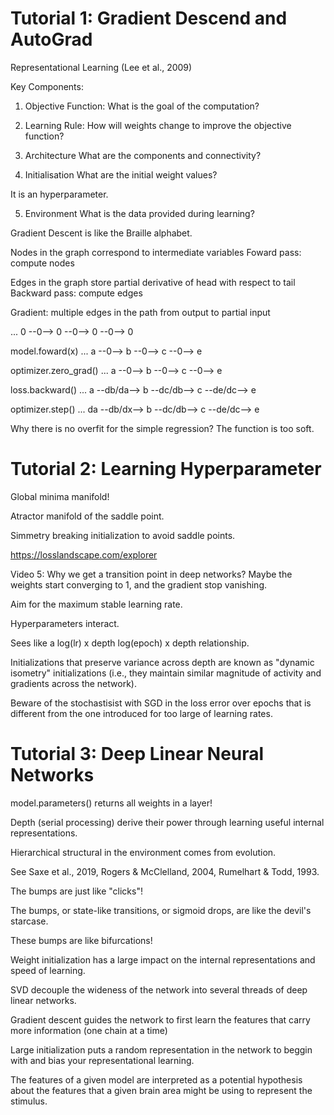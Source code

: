 # Tutorial 1: Gradient Descend and AutoGrad

Representational Learning (Lee et al., 2009)

Key Components:
1. Objective Function: 
What is the goal of the computation?

2. Learning Rule:
How will weights change to improve the objective function?

3. Architecture
What are the components and connectivity?

4. Initialisation
What are the initial weight values?

It is an hyperparameter.

5. Environment
What is the data provided during learning?

Gradient Descent is like the Braille alphabet.


Nodes in the graph correspond to intermediate variables
Foward pass: compute nodes 

Edges in the graph store partial derivative of head with respect to tail
Backward pass: compute edges

Gradient: multiple edges in the path from output to partial input 

... 0 --0--> 0 --0--> 0 --0--> 0

model.foward(x)
... a --0--> b --0--> c --0--> e

optimizer.zero_grad()
... a --0--> b --0--> c --0--> e

loss.backward()
... a --db/da--> b --dc/db--> c --de/dc--> e

optimizer.step()
... da --db/dx--> b --dc/db--> c --de/dc--> e

Why there is no overfit for the simple regression? The function is too soft.

# Tutorial 2: Learning Hyperparameter
Global minima manifold!

Atractor manifold of the saddle point.

Simmetry breaking initialization to avoid saddle points.

https://losslandscape.com/explorer


Video 5: Why we get a transition point in deep networks? Maybe the weights start converging to 1, and the gradient stop vanishing.

Aim for the maximum stable learning rate.

Hyperparameters interact.

Sees like a log(lr) x depth
log(epoch) x depth relationship.

Initializations that preserve variance across depth are known as "dynamic isometry" initializations (i.e., they maintain similar magnitude of activity and gradients across the network).

Beware of the stochastisist with SGD in the loss error over epochs that is different from the one introduced for too large of learning rates.

# Tutorial 3: Deep Linear Neural Networks

model.parameters() returns all weights in a layer!

Depth (serial processing) derive their power through learning useful internal representations. 

Hierarchical structural in the environment comes from evolution.

See Saxe et al.,  2019, Rogers & McClelland, 2004, Rumelhart & Todd, 1993.

The bumps are just like "clicks"!

The bumps, or state-like transitions, or sigmoid drops, are like the devil's starcase.

These bumps are like bifurcations!

Weight initialization has a large impact on the internal representations and speed of learning.

SVD decouple the wideness of the network into several threads of deep linear networks.

Gradient descent guides the network to first learn the features that carry more information (one chain at a time)

Large initialization puts a random representation in the network to beggin with and bias your representational learning.

The features of a given model are interpreted as a potential hypothesis about the features that a given brain area might be using to represent the stimulus.


